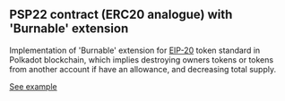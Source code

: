 ## PSP22 contract (ERC20 analogue) with 'Burnable' extension

Implementation of 'Burnable' extension for [EIP-20](https://eips.ethereum.org/EIPS/eip-20) token standard in Polkadot blockchain, which implies destroying owners tokens or tokens from another account if have an allowance, and decreasing total supply.

[See example](https://supercolony-net.github.io/openbrush-contracts/smart-contracts/psp22/extensions/PSP22Burnable)
